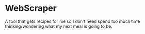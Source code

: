 # WebScraper
A tool that gets recipes for me so I don't need spend too much time thinking/wondering what my next meal is going to be. 

